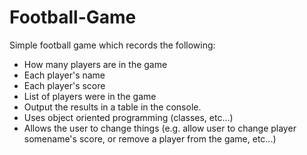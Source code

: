 # Football-Game

Simple football game which records the following:


- How many players are in the game
- Each player's name
- Each player's score
- List of players were in the game
- Output the results in a table in the console.
- Uses object oriented programming (classes, etc...)
- Allows the user to change things (e.g. allow user to change player somename's score, or remove a player from the game, etc...)
